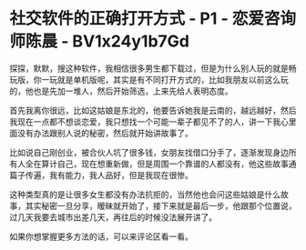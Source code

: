 # 社交软件的正确打开方式 - P1 - 恋爱咨询师陈晨 - BV1x24y1b7Gd

探探，默默，搜这种软件，我相信很多男生都下载过，但是为什么别人玩的就是畅玩版，你一玩就是单机版呢，其实是有不同打开方式的，比如我朋友以前这么玩的，他也是先加一堆人，然后开始筛选，上来先给人表明态度。

首先我离你很远，比如这姑娘是东北的，他要告诉她我是云南的，越远越好，然后我现在一点都不想谈恋爱，我只想找一个可能一辈子都见不了的人，讲一下我心里面没有办法跟别人说的秘密，然后就开始讲故事了。

比如说自己刚创业，被合伙人坑了很多钱，女朋友找借口分手了，逐渐发现身边所有人全在算计自己，现在想重新做，但是周围一个靠谱的人都没有，他这些故事通篇子传遍，我有能力，我人品好，但是我现在很惨。

这种类型真的是让很多女生都没有办法抗拒的，当然他也会问这些姑娘是什么故事，其实秘密一旦分享，暧昧就开始了，接下来就是最后一步，他跟那个位置说，过几天我要去城市出差几天，再往后的时候没法展开讲了。

如果你想掌握更多方法的话，可以来评论区看一看。